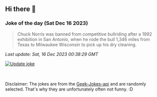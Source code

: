 ## Hi there 👋

### Joke of the day (Sat Dec 16 2023)
<!-- joke -->
>Chuck Norris was banned from competitive bullriding after a 1992 exhibition in San Antonio, when he rode the bull 1,346 miles from Texas to Milwaukee Wisconsin to pick up his dry cleaning.
<!-- /joke -->

*Last update: Sat, 16 Dec 2023 00:38:29 GMT*

[![Update joke](https://github.com/nclskfm/nclskfm/actions/workflows/joke.yml/badge.svg)](https://github.com/nclskfm/nclskfm/actions/workflows/joke.yml)

<br><br>
Disclaimer: The jokes are from the [Geek-Jokes-api](https://github.com/sameerkumar18/geek-joke-api) and are randomly selected. That's why they are unfortunately often not funny. :D
